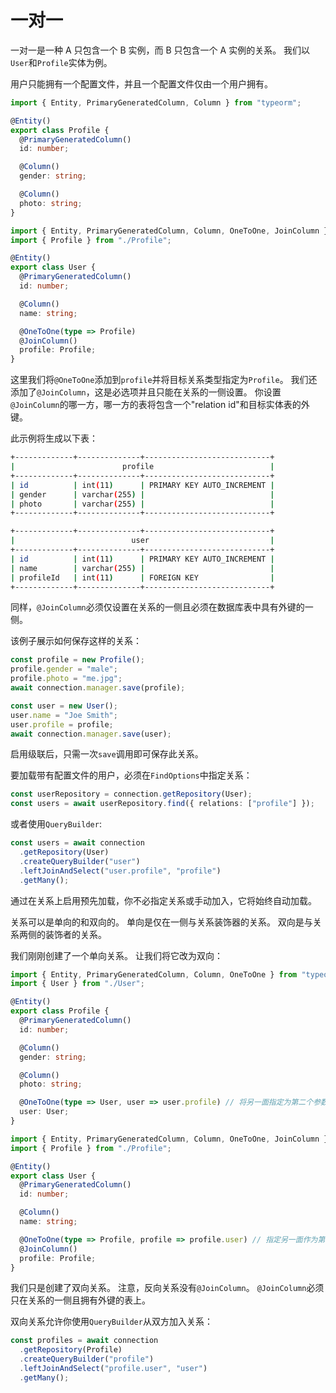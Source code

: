 # 一对一

一对一是一种 A 只包含一个 B 实例，而 B 只包含一个 A 实例的关系。
我们以`User`和`Profile`实体为例。

用户只能拥有一个配置文件，并且一个配置文件仅由一个用户拥有。

```typescript
import { Entity, PrimaryGeneratedColumn, Column } from "typeorm";

@Entity()
export class Profile {
  @PrimaryGeneratedColumn()
  id: number;

  @Column()
  gender: string;

  @Column()
  photo: string;
}
```

```typescript
import { Entity, PrimaryGeneratedColumn, Column, OneToOne, JoinColumn } from "typeorm";
import { Profile } from "./Profile";

@Entity()
export class User {
  @PrimaryGeneratedColumn()
  id: number;

  @Column()
  name: string;

  @OneToOne(type => Profile)
  @JoinColumn()
  profile: Profile;
}
```

这里我们将`@OneToOne`添加到`profile`并将目标关系类型指定为`Profile`。
我们还添加了`@JoinColumn`，这是必选项并且只能在关系的一侧设置。
你设置`@JoinColumn`的哪一方，哪一方的表将包含一个"relation id"和目标实体表的外键。

此示例将生成以下表：

```bash
+-------------+--------------+----------------------------+
|                        profile                          |
+-------------+--------------+----------------------------+
| id          | int(11)      | PRIMARY KEY AUTO_INCREMENT |
| gender      | varchar(255) |                            |
| photo       | varchar(255) |                            |
+-------------+--------------+----------------------------+

+-------------+--------------+----------------------------+
|                          user                           |
+-------------+--------------+----------------------------+
| id          | int(11)      | PRIMARY KEY AUTO_INCREMENT |
| name        | varchar(255) |                            |
| profileId   | int(11)      | FOREIGN KEY                |
+-------------+--------------+----------------------------+
```

同样，`@JoinColumn`必须仅设置在关系的一侧且必须在数据库表中具有外键的一侧。

该例子展示如何保存这样的关系：

```typescript
const profile = new Profile();
profile.gender = "male";
profile.photo = "me.jpg";
await connection.manager.save(profile);

const user = new User();
user.name = "Joe Smith";
user.profile = profile;
await connection.manager.save(user);
```

启用级联后，只需一次`save`调用即可保存此关系。

要加载带有配置文件的用户，必须在`FindOptions`中指定关系：

```typescript
const userRepository = connection.getRepository(User);
const users = await userRepository.find({ relations: ["profile"] });
```

或者使用`QueryBuilder`:

```typescript
const users = await connection
  .getRepository(User)
  .createQueryBuilder("user")
  .leftJoinAndSelect("user.profile", "profile")
  .getMany();
```

通过在关系上启用预先加载，你不必指定关系或手动加入，它将始终自动加载。

关系可以是单向的和双向的。
单向是仅在一侧与关系装饰器的关系。
双向是与关系两侧的装饰者的关系。

我们刚刚创建了一个单向关系。 让我们将它改为双向：

```typescript
import { Entity, PrimaryGeneratedColumn, Column, OneToOne } from "typeorm";
import { User } from "./User";

@Entity()
export class Profile {
  @PrimaryGeneratedColumn()
  id: number;

  @Column()
  gender: string;

  @Column()
  photo: string;

  @OneToOne(type => User, user => user.profile) // 将另一面指定为第二个参数
  user: User;
}
```

```typescript
import { Entity, PrimaryGeneratedColumn, Column, OneToOne, JoinColumn } from "typeorm";
import { Profile } from "./Profile";

@Entity()
export class User {
  @PrimaryGeneratedColumn()
  id: number;

  @Column()
  name: string;

  @OneToOne(type => Profile, profile => profile.user) // 指定另一面作为第二个参数
  @JoinColumn()
  profile: Profile;
}
```

我们只是创建了双向关系。 注意，反向关系没有`@JoinColumn`。
`@JoinColumn`必须只在关系的一侧且拥有外键的表上。

双向关系允许你使用`QueryBuilder`从双方加入关系：

```typescript
const profiles = await connection
  .getRepository(Profile)
  .createQueryBuilder("profile")
  .leftJoinAndSelect("profile.user", "user")
  .getMany();
```
